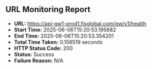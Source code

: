 ## URL Monitoring Report

- **URL:** https://api-gw1-prod1.fisglobal.com/gw/v1/health
- **Start Time:** 2025-06-06T15:20:53.195682
- **End Time:** 2025-06-06T15:20:53.354201
- **Total Time Taken:** 0.158519 seconds
- **HTTP Status Code:** 200
- **Status:** Success
- **Failure Reason:** N/A
